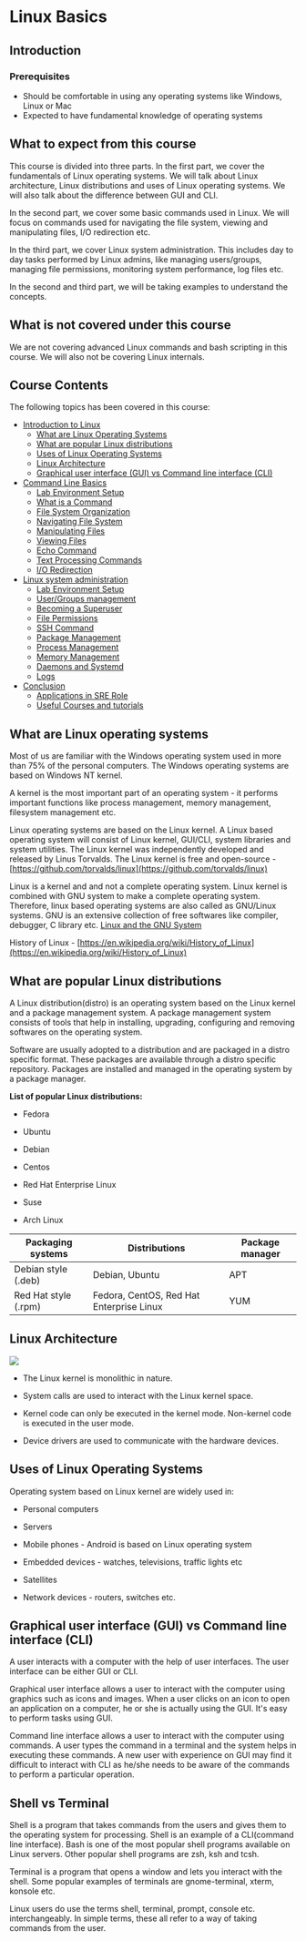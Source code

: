 # Linux Basics

## Introduction
### Prerequisites

- Should be comfortable in using any operating systems like Windows, Linux or Mac
- Expected to have fundamental knowledge of operating systems

## What to expect from this course

This course is divided into three parts. In the first part, we cover the
fundamentals of Linux operating systems. We will talk about Linux architecture,
Linux distributions and uses of Linux operating systems. We will also talk about the
difference between GUI and CLI.

In the second part, we cover some basic commands used in Linux. 
We will focus on commands used for navigating the file system, viewing and manipulating files,
I/O redirection etc.

In the third part, we cover Linux system administration. This includes day to day tasks 
performed by Linux admins, like managing users/groups, managing file permissions, 
monitoring system performance, log files etc.

In the second and third part, we will be taking examples to understand the concepts.

## What is not covered under this course

We are not covering advanced Linux commands and bash scripting in this
course. We will also not be covering Linux internals. 

## Course Contents

The following topics has been covered in this course:

-  [Introduction to Linux](https://linkedin.github.io/school-of-sre/linux_basics/intro/)
    -  [What are Linux Operating Systems](https://linkedin.github.io/school-of-sre/linux_basics/intro/#what-are-linux-operating-systems)
    -  [What are popular Linux distributions](https://linkedin.github.io/school-of-sre/linux_basics/intro/#what-are-popular-linux-distributions)
    -  [Uses of Linux Operating Systems](https://linkedin.github.io/school-of-sre/linux_basics/intro/#uses-of-linux-operating-systems)
    -  [Linux Architecture](https://linkedin.github.io/school-of-sre/linux_basics/intro/#linux-architecture)
    -  [Graphical user interface (GUI) vs Command line interface (CLI)](https://linkedin.github.io/school-of-sre/linux_basics/intro/#graphical-user-interface-gui-vs-command-line-interface-cli)
-  [Command Line Basics](https://linkedin.github.io/school-of-sre/linux_basics/command_line_basics/)
    -  [Lab Environment Setup](https://linkedin.github.io/school-of-sre/linux_basics/command_line_basics/#lab-environment-setup)
    -  [What is a Command](https://linkedin.github.io/school-of-sre/linux_basics/command_line_basics/#what-is-a-command)
    -  [File System Organization](https://linkedin.github.io/school-of-sre/linux_basics/command_line_basics/#file-system-organization)
    -  [Navigating File System](https://linkedin.github.io/school-of-sre/linux_basics/command_line_basics/#commands-for-navigating-the-file-system)
    -  [Manipulating Files](https://linkedin.github.io/school-of-sre/linux_basics/command_line_basics/#commands-for-manipulating-files)
    -  [Viewing Files](https://linkedin.github.io/school-of-sre/linux_basics/command_line_basics/#commands-for-viewing-files)
    -  [Echo Command](https://linkedin.github.io/school-of-sre/linux_basics/command_line_basics/#echo-command)
    -  [Text Processing Commands](https://linkedin.github.io/school-of-sre/linux_basics/command_line_basics/#text-processing-commands)
    -  [I/O Redirection](https://linkedin.github.io/school-of-sre/linux_basics/command_line_basics/#io-redirection)
-  [Linux system administration](https://linkedin.github.io/school-of-sre/linux_basics/linux_server_administration/)
    -  [Lab Environment Setup](https://linkedin.github.io/school-of-sre/linux_basics/linux_server_administration/#lab-environment-setup)
    -  [User/Groups management](https://linkedin.github.io/school-of-sre/linux_basics/linux_server_administration/#usergroup-management)
    -  [Becoming a Superuser](https://linkedin.github.io/school-of-sre/linux_basics/linux_server_administration/#becoming-a-superuser)
    -  [File Permissions](https://linkedin.github.io/school-of-sre/linux_basics/linux_server_administration/#file-permissions)
    -  [SSH Command](https://linkedin.github.io/school-of-sre/linux_basics/linux_server_administration/#ssh-command)
    -  [Package Management](https://linkedin.github.io/school-of-sre/linux_basics/linux_server_administration/#package-management)
    -  [Process Management](https://linkedin.github.io/school-of-sre/linux_basics/linux_server_administration/#process-management)
    -  [Memory Management](https://linkedin.github.io/school-of-sre/linux_basics/linux_server_administration/#memory-management)
    -  [Daemons and Systemd](https://linkedin.github.io/school-of-sre/linux_basics/linux_server_administration/#daemons)
    -  [Logs](https://linkedin.github.io/school-of-sre/linux_basics/linux_server_administration/#logs)
-  [Conclusion](https://linkedin.github.io/school-of-sre/linux_basics/conclusion)
    -  [Applications in SRE Role](https://linkedin.github.io/school-of-sre/linux_basics/conclusion/#applications-in-sre-role)
    -  [Useful Courses and tutorials](https://linkedin.github.io/school-of-sre/linux_basics/conclusion/#useful-courses-and-tutorials)

## What are Linux operating systems

Most of us are familiar with the Windows operating system used in more than
 75% of the personal computers. The Windows operating systems
are based on Windows NT kernel. 

A kernel is the most important part of
an operating system - it performs important functions like process
management, memory management, filesystem management etc.

Linux operating systems are based on the Linux kernel. A Linux based
operating system will consist of Linux kernel, GUI/CLI, system libraries
and system utilities. The Linux kernel was independently developed and
released by Linus Torvalds. The Linux kernel is free and open-source -
[https://github.com/torvalds/linux](https://github.com/torvalds/linux)

Linux is a kernel and and not a complete operating system. Linux kernel is combined with GNU system to make a complete operating system. Therefore, linux based operating systems are also called as GNU/Linux systems. GNU is an extensive collection of free softwares like compiler, debugger, C library etc.
[Linux and the GNU  System](https://www.gnu.org/gnu/linux-and-gnu.en.html)

History of Linux -
[https://en.wikipedia.org/wiki/History_of_Linux](https://en.wikipedia.org/wiki/History_of_Linux)

## What are popular Linux distributions

A Linux distribution(distro) is an operating system based on
the Linux kernel and a package management system. A package management
system consists of tools that help in installing, upgrading,
configuring and removing softwares on the operating system.

Software are usually adopted to a distribution and are packaged in a
distro specific format. These packages are available through a distro
specific repository. Packages are installed and managed in the operating
system by a package manager.

**List of popular Linux distributions:**

- Fedora

- Ubuntu

- Debian

- Centos

- Red Hat Enterprise Linux

- Suse

- Arch Linux


| Packaging systems      | Distributions                              | Package manager
| ---------------------- | ------------------------------------------ | -----------------
| Debian style (.deb)    |   Debian, Ubuntu                          |   APT
| Red Hat style (.rpm)   |   Fedora, CentOS, Red Hat Enterprise Linux |  YUM

## Linux Architecture

![](images/linux/commands/image25.png)

- The Linux kernel is monolithic in nature.

- System calls are used to interact with the Linux kernel space.

- Kernel code can only be executed in the kernel mode. Non-kernel code is executed in the user mode.

- Device drivers are used to communicate with the hardware devices.

## Uses of Linux Operating Systems

Operating system based on Linux kernel are widely used in:

- Personal computers

- Servers

- Mobile phones - Android is based on Linux operating system

- Embedded devices - watches, televisions, traffic lights etc

- Satellites

- Network devices - routers, switches etc.

## Graphical user interface (GUI) vs Command line interface (CLI)

A user interacts with a computer with the help of user interfaces. The
user interface can be either GUI or CLI.

Graphical user interface allows a user to interact with the computer
using graphics such as icons and images. When a user clicks on an icon
to open an application on a computer, he or she is actually using the
GUI. It's easy to perform tasks using GUI.

Command line interface allows a user to interact with the computer using
commands. A user types the command in a terminal and the system helps in
executing these commands. A new user with experience on GUI may find it 
difficult to interact with CLI as he/she needs to be aware of the commands
to perform a particular operation.

## Shell vs Terminal

Shell is a program that takes commands from the
users and gives them to the operating system for processing. Shell is an
example of a CLI(command line interface). Bash is one of the most popular shell
programs available on Linux servers. Other popular shell programs are
zsh, ksh and tcsh.

Terminal is a program that opens a window and lets you interact with the
shell. Some popular examples of terminals are gnome-terminal, xterm,
konsole etc.

Linux users do use the terms shell, terminal, prompt, console etc.
interchangeably. In simple terms, these all refer to a way of taking
commands from the user.
